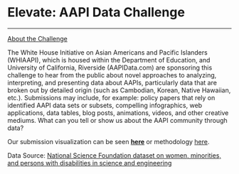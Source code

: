 # Elevate: AAPI Data Challenge 
___

[About the Challenge](http://sites.ed.gov/aapi/elevate-aapi-data-challenge/)

The White House Initiative on Asian Americans and Pacific Islanders (WHIAAPI), which is housed within the Department of Education, and University of California, Riverside (AAPIData.com) are sponsoring this challenge to hear from the public about novel approaches to analyzing, interpreting, and presenting data about AAPIs, particularly data that are broken out by detailed origin (such as Cambodian, Korean, Native Hawaiian, etc.).  Submissions may include, for example: policy papers that rely on identified AAPI data sets or subsets, compelling infographics, web applications, data tables, blog posts, animations, videos, and other creative mediums. What can you tell or show us about the AAPI community through data?


Our submission visualization can be seen [__here__](https://kvn219.github.io/elevate/) or methodology [here](https://github.com/kvn219/elevate/blob/gh-pages/process_data.ipynb).


Data Source:
[National Science Foundation dataset on women, minorities, and persons with disabilities in science and engineering](http://1.usa.gov/19pfJSl)
